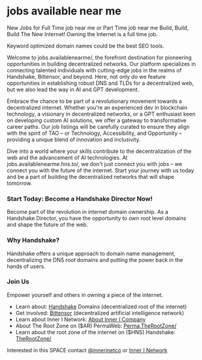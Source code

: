 # jobs available near me
New Jobs for Full Time job near me or Part Time job near me Build, Build, Build The New Internet! Owning the Internet is a full time job.

Keyword optimized domain names could be the best SEO tools.
<head>
<!-- Google tag (gtag.js) -->
<script async src="https://www.googletagmanager.com/gtag/js?id=G-XJF8Z043FY"></script>
<script>
  window.dataLayer = window.dataLayer || [];
  function gtag(){dataLayer.push(arguments);}
  gtag('js', new Date());

  gtag('config', 'G-XJF8Z043FY');
</script>
<meta name="ahrefs-site-verification" content="807eba05a39171dea2c7a82ef5ba2fac5f37465aca1aefb071c040c2a8993090">
</head>
Welcome to jobs.availablenearme/, the forefront destination for pioneering opportunities in building decentralized networks. Our platform specializes in connecting talented individuals with cutting-edge jobs in the realms of Handshake, Bittensor, and beyond. Here, not only do we feature opportunities in establishing robust DNS and TLDs for a decentralized web, but we also lead the way in AI and GPT development.

Embrace the chance to be part of a revolutionary movement towards a decentralized internet. Whether you're an experienced dev in blockchain technology, a visionary in decentralized networks, or a GPT enthusiast keen on developing custom AI solutions, we offer a gateway to transformative career paths. Our job listings will be carefully curated to ensure they align with the spirit of TAO – or Technology, Accessibility, and Opportunity – providing a unique blend of innovation and inclusivity.

Dive into a world where your skills contribute to the decentralization of the web and the advancement of AI technologies. At jobs.availablenearme.hns.to/, we don't just connect you with jobs – we connect you with the future of the internet. Start your journey with us today and be a part of building the decentralized networks that will shape tomorrow.
<h3>Start Today: Become a Handshake Director Now!</h3>

<p>Become part of the revolution in internet domain ownership. As a Handshake Director, you have the opportunity to own root level domains and shape the future of the web.</p>
                
<h3>Why Handshake?</h3>
<p>Handshake offers a unique approach to domain name management, decentralizing the DNS root domains and putting the power back in the hands of users.</p>
<h3>Join Us</h3>
<p>Empower yourself and others in owning a piece of the internet.</p>


- Learn about: [Handshake](https://handshake.org) Domains (decentralized root of the internet)
- Get involved: [Bittensor](https://bittensor.com) (decentralized artificial intelligence network)
- Learn about Inner I Network: [About Inner I Company](https://innerinetcompany.com/about/)
- About The Root Zone on ($AR) PermaWeb: [Perma.TheRootZone/](http://perma.therootzone.hns.to/)
- Learn about the root zone of the internet on ($HNS) Handshake: [TheRootZone/](http://dnssecuritygroup.therootzone.hns.to/)


Interested in this SPACE contact [@innerinetco](https://twitter.com/innerinetco) or [Inner I Network](https://innerinetwork.hns.to/)
